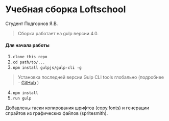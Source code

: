 # Учебная сборка Loftschool
Студент Подгорнов Я.В.

> Сборка работает на gulp версии 4.0. 

#### Для начала работы

1. ```clone this repo```
2. ```cd path/to/...```
3. ```npm install gulpjs/gulp-cli -g```  
> Установка последней версии Gulp CLI tools глобально (подробнее - [GitHub](https://github.com/gulpjs/gulp/blob/4.0/docs/getting-started.md) )

4. ```npm install```
6. ```run gulp``` 

Добавлены таски копирования шрифтов (copy.fonts) и генерации спрайтов из графических файлов (spritesmith).